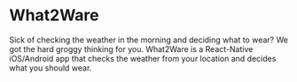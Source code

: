 # What2Ware
Sick of checking the weather in the morning and deciding what to wear? We got the hard groggy thinking for you. What2Ware is a React-Native iOS/Android app that checks the weather from your location and decides what you should wear.
